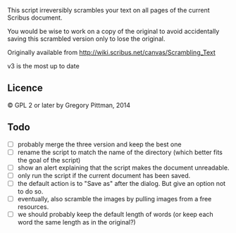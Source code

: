 This script irreversibly scrambles your text on all pages of the current Scribus document.

You would be wise to work on a copy of the original to avoid 
accidentally saving this scrambled version only to lose the original.


Originally available from http://wiki.scribus.net/canvas/Scrambling_Text

v3 is the most up to date 

## Licence

© GPL 2 or later by Gregory Pittman, 2014

## Todo

- [ ] probably merge the three version and keep the best one
- [ ] rename the script to match the name of the directory (which better fits the goal of the script)
- [ ] show an alert explaining that the script makes the document unreadable.
- [ ] only run the script if the current document has been saved.
- [ ] the default action is to "Save as" after the dialog. But give an option not to do so.
- [ ] eventually, also scramble the images by pulling images from a free resources.
- [ ] we should probably keep the default length of words (or keep each word the same length as in the original?)

